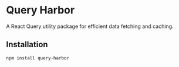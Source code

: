 # Query Harbor

A React Query utility package for efficient data fetching and caching.

## Installation

```bash
npm install query-harbor